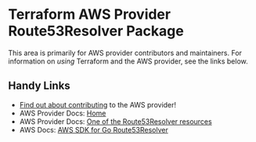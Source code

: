 # Terraform AWS Provider Route53Resolver Package

This area is primarily for AWS provider contributors and maintainers. For information on _using_ Terraform and the AWS provider, see the links below.

## Handy Links

* [Find out about contributing](https://hashicorp.github.io/terraform-provider-aws/#contribute) to the AWS provider!
* AWS Provider Docs: [Home](https://registry.terraform.io/providers/hashicorp/aws/latest/docs)
* AWS Provider Docs: [One of the Route53Resolver resources](https://registry.terraform.io/providers/hashicorp/aws/latest/docs/resources/route53_resolver_rule)
* AWS Docs: [AWS SDK for Go Route53Resolver](https://docs.aws.amazon.com/sdk-for-go/api/service/route53resolver/)
